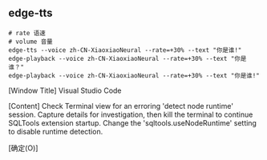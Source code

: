 ## edge-tts

```shell
# rate 语速
# volume 音量
edge-tts --voice zh-CN-XiaoxiaoNeural --rate=+30% --text "你是谁!"
edge-playback --voice zh-CN-XiaoxiaoNeural --rate=+30% --text "你是谁？"
edge-playback --voice zh-CN-XiaoxiaoNeural --rate=+30% --text "你是谁!"
```
[Window Title]
Visual Studio Code

[Content]
Check Terminal view for an erroring 'detect node runtime' session. Capture details for investigation, then kill the terminal to continue SQLTools extension startup. Change the 'sqltools.useNodeRuntime' setting to disable runtime detection.

[确定(O)]